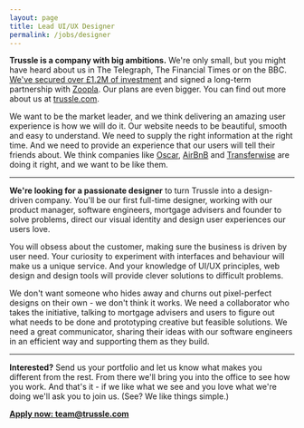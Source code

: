 ```yaml
---
layout: page
title: Lead UI/UX Designer
permalink: /jobs/designer
---
```


**Trussle is a company with big ambitions.** We're only small, but you might have heard about us in The Telegraph, The Financial Times or on the BBC. [We've secured over £1.2M of investment](http://techcrunch.com/2016/02/06/trussle/) and signed a long-term partnership with [Zoopla](http://www.zpg.co.uk/media/news-releases/zoopla-property-group-invests-leading-uk-proptech-start-ups). Our plans are even bigger. You can find out more about us at [trussle.com](https://trussle.com).

We want to be the market leader, and we think delivering an amazing user experience is how we will do it. Our website needs to be beautiful, smooth and easy to understand. We need to supply the right information at the right time. And we need to provide an experience that our users will tell their friends about. We think companies like [Oscar](https://www.hioscar.com/), [AirBnB](https://www.airbnb.co.uk/) and [Transferwise](https://transferwise.com/) are doing it right, and we want to be like them.

---

**We're looking for a passionate designer** to turn Trussle into a design-driven company. You'll be our first full-time designer, working with our product manager, software engineers, mortgage advisers and founder to solve problems, direct our visual identity and design user experiences our users love.

You will obsess about the customer, making sure the business is driven by user need. Your curiosity to experiment with interfaces and behaviour will make us a unique service. And your knowledge of UI/UX principles, web design and design tools will provide clever solutions to difficult problems.

We don't want someone who hides away and churns out pixel-perfect designs on their own - we don't think it works. We need a collaborator who takes the initiative, talking to mortgage advisers and users to figure out what needs to be done and prototyping creative but feasible solutions. We need a great communicator, sharing their ideas with our software engineers in an efficient way and supporting them as they build.

---

**Interested?** Send us your portfolio and let us know what makes you different from the rest. From there we'll bring you into the office to see how you work. And that's it - if we like what we see and you love what we're doing we'll ask you to join us. (See? We like things simple.)

[**Apply now: team@trussle.com**](mailto:team@trussle.com)

